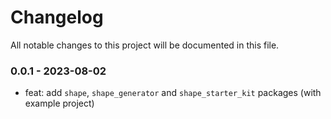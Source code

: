 <!-- Add bit about what changelog is -->

# Changelog

All notable changes to this project will be documented in this file.

### 0.0.1 - 2023-08-02

- feat: add `shape`, `shape_generator` and `shape_starter_kit` packages (with example project)
